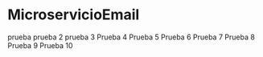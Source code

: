 ﻿# MicroservicioEmail
prueba
prueba 2
prueba 3
Prueba 4
Prueba 5
Prueba 6
Prueba 7
Prueba 8
Prueba 9
Prueba 10
